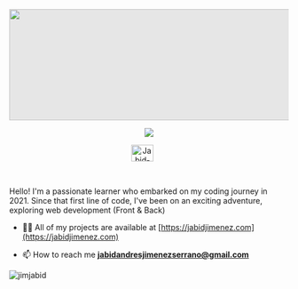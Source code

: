 
<img style="display: block;-webkit-user-select: none;margin: auto;background-color: hsl(0, 0%, 90%);" src="https://i.pinimg.com/originals/d4/60/eb/d460eb4ac63b9a2fbad07a83bc3ac7f6.gif" width="850" height="200">

<p align="center">
  <!-- Typing SVG by DenverCoder1 - https://github.com/DenverCoder1/readme-typing-svg -->
  <a href="https://github.com/DenverCoder1/readme-typing-svg">
    <img src="https://readme-typing-svg.demolab.com/?lines=I%20am%20Jabid;Full%20Stack%20Developer;Always%20learning%20new%20things&font=Fira%20Code&center=true&width=440&height=45&color=00E311&vCenter=true&pause=1000&size=22" />
  </a>
</p>

<p align="center">
  <a href="https://www.linkedin.com/in/jabid-jimenez-serrano-960215175/" target="_blank"><img align="center" src="https://www.iconsdb.com/icons/preview/green/linkedin-2-xxl.png" alt="Jabid-Jimenez" height="30" width="40" /></a> &#8287;&#8287;&#8287;&#8287;&#8287;
</p>

<br/>

Hello! I'm a passionate learner who embarked on my coding journey in 2021. Since that first line of code, I've been on an exciting adventure, exploring web development (Front & Back)
- 👨‍💻 All of my projects are available at [https://jabidjimenez.com](https://jabidjimenez.com)


- 📫 How to reach me **jabidandresjimenezserrano@gmail.com**


<p><img align="left" src="https://github-readme-stats.vercel.app/api/top-langs?username=jimjabid&show_icons=true&theme=dark&title_color=00e311&text_color=00e311&locale=en&layout=compact" alt="jimjabid" /></p>




